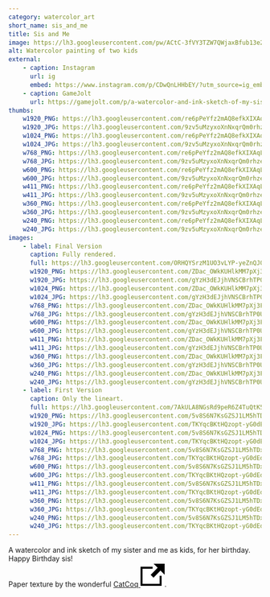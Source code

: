 ```yaml
---
category: watercolor_art
short_name: sis_and_me
title: Sis and Me
image: https://lh3.googleusercontent.com/pw/ACtC-3fVY3TZW7QWjaxBfub13e2gCUbDvCrSITsw9BZrb17e4yhatHrJpYgpqlfTOv8PWNs2epqaY-aR-lsGYxAnv1NQcmBchsbq43Pw3WNexU6jYiJV8GLPAlPAqDrq1seoQUhskI_ZIlQFBdiRGFImbn_H=w1200-h630-no?authuser=0
alt: Watercolor painting of two kids
external:
    - caption: Instagram
      url: ig
      embed: https://www.instagram.com/p/CDwQnLHHbEY/?utm_source=ig_embed&amp;utm_campaign=loading
    - caption: GameJolt
      url: https://gamejolt.com/p/a-watercolor-and-ink-sketch-of-my-sister-and-me-as-kids-for-her-bi-eipmhryd
thumbs:
    w1920_PNG: https://lh3.googleusercontent.com/re6pPeYfz2mAQ8efkXIXAqLV7AhqiqsKZJhrRxFOE2iakwSoOowGHO59FIhk9UtZpQh1rZ_Cd-Ov4MNoboNyOHbvlJKKnTXGT7M9AphzgvBQS79E0BRwgrqGSc2BGJnuW2p7LJ-gAw=w355
    w1920_JPG: https://lh3.googleusercontent.com/9zv5uMzyxoXnNxqrQm0rhze9hijgrOGBAo6g5n9yMW5_w3jkXHR_NF5X15sXbpitxSa6v7_58Ta4TZowgsbNpJycbFkJW6AMiyGOzPU1y4B7fPWgiEyFOPt77FLsoBqFRig461P3Kg=w355
    w1024_PNG: https://lh3.googleusercontent.com/re6pPeYfz2mAQ8efkXIXAqLV7AhqiqsKZJhrRxFOE2iakwSoOowGHO59FIhk9UtZpQh1rZ_Cd-Ov4MNoboNyOHbvlJKKnTXGT7M9AphzgvBQS79E0BRwgrqGSc2BGJnuW2p7LJ-gAw=w284
    w1024_JPG: https://lh3.googleusercontent.com/9zv5uMzyxoXnNxqrQm0rhze9hijgrOGBAo6g5n9yMW5_w3jkXHR_NF5X15sXbpitxSa6v7_58Ta4TZowgsbNpJycbFkJW6AMiyGOzPU1y4B7fPWgiEyFOPt77FLsoBqFRig461P3Kg=w284
    w768_PNG: https://lh3.googleusercontent.com/re6pPeYfz2mAQ8efkXIXAqLV7AhqiqsKZJhrRxFOE2iakwSoOowGHO59FIhk9UtZpQh1rZ_Cd-Ov4MNoboNyOHbvlJKKnTXGT7M9AphzgvBQS79E0BRwgrqGSc2BGJnuW2p7LJ-gAw=w213
    w768_JPG: https://lh3.googleusercontent.com/9zv5uMzyxoXnNxqrQm0rhze9hijgrOGBAo6g5n9yMW5_w3jkXHR_NF5X15sXbpitxSa6v7_58Ta4TZowgsbNpJycbFkJW6AMiyGOzPU1y4B7fPWgiEyFOPt77FLsoBqFRig461P3Kg=w213
    w600_PNG: https://lh3.googleusercontent.com/re6pPeYfz2mAQ8efkXIXAqLV7AhqiqsKZJhrRxFOE2iakwSoOowGHO59FIhk9UtZpQh1rZ_Cd-Ov4MNoboNyOHbvlJKKnTXGT7M9AphzgvBQS79E0BRwgrqGSc2BGJnuW2p7LJ-gAw=w166
    w600_JPG: https://lh3.googleusercontent.com/9zv5uMzyxoXnNxqrQm0rhze9hijgrOGBAo6g5n9yMW5_w3jkXHR_NF5X15sXbpitxSa6v7_58Ta4TZowgsbNpJycbFkJW6AMiyGOzPU1y4B7fPWgiEyFOPt77FLsoBqFRig461P3Kg=w166
    w411_PNG: https://lh3.googleusercontent.com/re6pPeYfz2mAQ8efkXIXAqLV7AhqiqsKZJhrRxFOE2iakwSoOowGHO59FIhk9UtZpQh1rZ_Cd-Ov4MNoboNyOHbvlJKKnTXGT7M9AphzgvBQS79E0BRwgrqGSc2BGJnuW2p7LJ-gAw=w114
    w411_JPG: https://lh3.googleusercontent.com/9zv5uMzyxoXnNxqrQm0rhze9hijgrOGBAo6g5n9yMW5_w3jkXHR_NF5X15sXbpitxSa6v7_58Ta4TZowgsbNpJycbFkJW6AMiyGOzPU1y4B7fPWgiEyFOPt77FLsoBqFRig461P3Kg=w114
    w360_PNG: https://lh3.googleusercontent.com/re6pPeYfz2mAQ8efkXIXAqLV7AhqiqsKZJhrRxFOE2iakwSoOowGHO59FIhk9UtZpQh1rZ_Cd-Ov4MNoboNyOHbvlJKKnTXGT7M9AphzgvBQS79E0BRwgrqGSc2BGJnuW2p7LJ-gAw=w100
    w360_JPG: https://lh3.googleusercontent.com/9zv5uMzyxoXnNxqrQm0rhze9hijgrOGBAo6g5n9yMW5_w3jkXHR_NF5X15sXbpitxSa6v7_58Ta4TZowgsbNpJycbFkJW6AMiyGOzPU1y4B7fPWgiEyFOPt77FLsoBqFRig461P3Kg=w100
    w240_PNG: https://lh3.googleusercontent.com/re6pPeYfz2mAQ8efkXIXAqLV7AhqiqsKZJhrRxFOE2iakwSoOowGHO59FIhk9UtZpQh1rZ_Cd-Ov4MNoboNyOHbvlJKKnTXGT7M9AphzgvBQS79E0BRwgrqGSc2BGJnuW2p7LJ-gAw=w66
    w240_JPG: https://lh3.googleusercontent.com/9zv5uMzyxoXnNxqrQm0rhze9hijgrOGBAo6g5n9yMW5_w3jkXHR_NF5X15sXbpitxSa6v7_58Ta4TZowgsbNpJycbFkJW6AMiyGOzPU1y4B7fPWgiEyFOPt77FLsoBqFRig461P3Kg=w66
images:
    - label: Final Version
      caption: Fully rendered.
      full: https://lh3.googleusercontent.com/ORHQYSrzM1UO3vLYP-yeZnQJ0CMsfP87TVQy0Yt5KFW5da5O4e4D3SY-flFCekwH2_eh0TLgslKYCwcxbsSvOqMcUSGOv_lPdd5NE0ETNarz-9QyzEYV7EJ0DWYrEK31KvRbkPRv1w=w1080-h1080
      w1920_PNG: https://lh3.googleusercontent.com/ZDac_OWkKUHlkMM7pXj3FgztBj_ntFhu0yUBj3OBYZ4FxV-N1Ct1bZGzNtBxjjrJ7h1ia-0WXAcn8TSr5Uz8oqQMoqeUPsqjEdrxgObTUthLALVZHCL2F3WbBoiSnqvFMCepEY2pyw=w850
      w1920_JPG: https://lh3.googleusercontent.com/gYzH3dEJjhVNSCBrhTP0U4FEU_mhBbgym5WY7Jc70bF7rnfjP_xClBJvVdCHRCi4HpXHygLHfqRrds7asbXmk7ETJNtvzBWMAFwcTr1vOQQB05UjvXlUiYPrs4D_qgnMttnbE9lgOg=w850
      w1024_PNG: https://lh3.googleusercontent.com/ZDac_OWkKUHlkMM7pXj3FgztBj_ntFhu0yUBj3OBYZ4FxV-N1Ct1bZGzNtBxjjrJ7h1ia-0WXAcn8TSr5Uz8oqQMoqeUPsqjEdrxgObTUthLALVZHCL2F3WbBoiSnqvFMCepEY2pyw=w711
      w1024_JPG: https://lh3.googleusercontent.com/gYzH3dEJjhVNSCBrhTP0U4FEU_mhBbgym5WY7Jc70bF7rnfjP_xClBJvVdCHRCi4HpXHygLHfqRrds7asbXmk7ETJNtvzBWMAFwcTr1vOQQB05UjvXlUiYPrs4D_qgnMttnbE9lgOg=w711
      w768_PNG: https://lh3.googleusercontent.com/ZDac_OWkKUHlkMM7pXj3FgztBj_ntFhu0yUBj3OBYZ4FxV-N1Ct1bZGzNtBxjjrJ7h1ia-0WXAcn8TSr5Uz8oqQMoqeUPsqjEdrxgObTUthLALVZHCL2F3WbBoiSnqvFMCepEY2pyw=w533
      w768_JPG: https://lh3.googleusercontent.com/gYzH3dEJjhVNSCBrhTP0U4FEU_mhBbgym5WY7Jc70bF7rnfjP_xClBJvVdCHRCi4HpXHygLHfqRrds7asbXmk7ETJNtvzBWMAFwcTr1vOQQB05UjvXlUiYPrs4D_qgnMttnbE9lgOg=w533
      w600_PNG: https://lh3.googleusercontent.com/ZDac_OWkKUHlkMM7pXj3FgztBj_ntFhu0yUBj3OBYZ4FxV-N1Ct1bZGzNtBxjjrJ7h1ia-0WXAcn8TSr5Uz8oqQMoqeUPsqjEdrxgObTUthLALVZHCL2F3WbBoiSnqvFMCepEY2pyw=w416
      w600_JPG: https://lh3.googleusercontent.com/gYzH3dEJjhVNSCBrhTP0U4FEU_mhBbgym5WY7Jc70bF7rnfjP_xClBJvVdCHRCi4HpXHygLHfqRrds7asbXmk7ETJNtvzBWMAFwcTr1vOQQB05UjvXlUiYPrs4D_qgnMttnbE9lgOg=w416
      w411_PNG: https://lh3.googleusercontent.com/ZDac_OWkKUHlkMM7pXj3FgztBj_ntFhu0yUBj3OBYZ4FxV-N1Ct1bZGzNtBxjjrJ7h1ia-0WXAcn8TSr5Uz8oqQMoqeUPsqjEdrxgObTUthLALVZHCL2F3WbBoiSnqvFMCepEY2pyw=w285
      w411_JPG: https://lh3.googleusercontent.com/gYzH3dEJjhVNSCBrhTP0U4FEU_mhBbgym5WY7Jc70bF7rnfjP_xClBJvVdCHRCi4HpXHygLHfqRrds7asbXmk7ETJNtvzBWMAFwcTr1vOQQB05UjvXlUiYPrs4D_qgnMttnbE9lgOg=w285
      w360_PNG: https://lh3.googleusercontent.com/ZDac_OWkKUHlkMM7pXj3FgztBj_ntFhu0yUBj3OBYZ4FxV-N1Ct1bZGzNtBxjjrJ7h1ia-0WXAcn8TSr5Uz8oqQMoqeUPsqjEdrxgObTUthLALVZHCL2F3WbBoiSnqvFMCepEY2pyw=w250
      w360_JPG: https://lh3.googleusercontent.com/gYzH3dEJjhVNSCBrhTP0U4FEU_mhBbgym5WY7Jc70bF7rnfjP_xClBJvVdCHRCi4HpXHygLHfqRrds7asbXmk7ETJNtvzBWMAFwcTr1vOQQB05UjvXlUiYPrs4D_qgnMttnbE9lgOg=w250
      w240_PNG: https://lh3.googleusercontent.com/ZDac_OWkKUHlkMM7pXj3FgztBj_ntFhu0yUBj3OBYZ4FxV-N1Ct1bZGzNtBxjjrJ7h1ia-0WXAcn8TSr5Uz8oqQMoqeUPsqjEdrxgObTUthLALVZHCL2F3WbBoiSnqvFMCepEY2pyw=w166
      w240_JPG: https://lh3.googleusercontent.com/gYzH3dEJjhVNSCBrhTP0U4FEU_mhBbgym5WY7Jc70bF7rnfjP_xClBJvVdCHRCi4HpXHygLHfqRrds7asbXmk7ETJNtvzBWMAFwcTr1vOQQB05UjvXlUiYPrs4D_qgnMttnbE9lgOg=w166
    - label: First Version
      caption: Only the lineart.
      full: https://lh3.googleusercontent.com/7AkULA8NGsRd9peR6Z4TuQtK5SUnYa-4ExiIBprzZJGiTlaassAMvaBQOBZf_JVgg55rEASL7v-ujDW8heaKfgQfynq40oc8HMeCjtPvEA7CgE2mGr9B_chaOjneCM6Ux2hrvKb75Q=w1080-h1080
      w1920_PNG: https://lh3.googleusercontent.com/5v8S6N7KsGZSJ1LM5hTDxb0GPiqeGXYlUjiusfsqmrj2yub4n3n_N5bXKIUPCLFFm7MeOYPVGFtpM6WnKv9_GEfcPzxFGp7dGr87YHoOK2ziXKP39MDAtw5ErU1EcojtIPjnpjRseQ=w850
      w1920_JPG: https://lh3.googleusercontent.com/TKYqcBKtHQzopt-yG0dEd18FmmNssf0iIPCTduVbd2Y3bj27PwSYVB2mRUKgxIGkC1tr9Lzj8UlA9puKGQ-xQ7G7IM7-sVIJV0sZ43Ec_6rYrAsrpYkkwJ6AwGrqovCrQiaEKkxG5w=w850
      w1024_PNG: https://lh3.googleusercontent.com/5v8S6N7KsGZSJ1LM5hTDxb0GPiqeGXYlUjiusfsqmrj2yub4n3n_N5bXKIUPCLFFm7MeOYPVGFtpM6WnKv9_GEfcPzxFGp7dGr87YHoOK2ziXKP39MDAtw5ErU1EcojtIPjnpjRseQ=w711
      w1024_JPG: https://lh3.googleusercontent.com/TKYqcBKtHQzopt-yG0dEd18FmmNssf0iIPCTduVbd2Y3bj27PwSYVB2mRUKgxIGkC1tr9Lzj8UlA9puKGQ-xQ7G7IM7-sVIJV0sZ43Ec_6rYrAsrpYkkwJ6AwGrqovCrQiaEKkxG5w=w711
      w768_PNG: https://lh3.googleusercontent.com/5v8S6N7KsGZSJ1LM5hTDxb0GPiqeGXYlUjiusfsqmrj2yub4n3n_N5bXKIUPCLFFm7MeOYPVGFtpM6WnKv9_GEfcPzxFGp7dGr87YHoOK2ziXKP39MDAtw5ErU1EcojtIPjnpjRseQ=w533
      w768_JPG: https://lh3.googleusercontent.com/TKYqcBKtHQzopt-yG0dEd18FmmNssf0iIPCTduVbd2Y3bj27PwSYVB2mRUKgxIGkC1tr9Lzj8UlA9puKGQ-xQ7G7IM7-sVIJV0sZ43Ec_6rYrAsrpYkkwJ6AwGrqovCrQiaEKkxG5w=w533
      w600_PNG: https://lh3.googleusercontent.com/5v8S6N7KsGZSJ1LM5hTDxb0GPiqeGXYlUjiusfsqmrj2yub4n3n_N5bXKIUPCLFFm7MeOYPVGFtpM6WnKv9_GEfcPzxFGp7dGr87YHoOK2ziXKP39MDAtw5ErU1EcojtIPjnpjRseQ=w416
      w600_JPG: https://lh3.googleusercontent.com/TKYqcBKtHQzopt-yG0dEd18FmmNssf0iIPCTduVbd2Y3bj27PwSYVB2mRUKgxIGkC1tr9Lzj8UlA9puKGQ-xQ7G7IM7-sVIJV0sZ43Ec_6rYrAsrpYkkwJ6AwGrqovCrQiaEKkxG5w=w416
      w411_PNG: https://lh3.googleusercontent.com/5v8S6N7KsGZSJ1LM5hTDxb0GPiqeGXYlUjiusfsqmrj2yub4n3n_N5bXKIUPCLFFm7MeOYPVGFtpM6WnKv9_GEfcPzxFGp7dGr87YHoOK2ziXKP39MDAtw5ErU1EcojtIPjnpjRseQ=w285
      w411_JPG: https://lh3.googleusercontent.com/TKYqcBKtHQzopt-yG0dEd18FmmNssf0iIPCTduVbd2Y3bj27PwSYVB2mRUKgxIGkC1tr9Lzj8UlA9puKGQ-xQ7G7IM7-sVIJV0sZ43Ec_6rYrAsrpYkkwJ6AwGrqovCrQiaEKkxG5w=w285
      w360_PNG: https://lh3.googleusercontent.com/5v8S6N7KsGZSJ1LM5hTDxb0GPiqeGXYlUjiusfsqmrj2yub4n3n_N5bXKIUPCLFFm7MeOYPVGFtpM6WnKv9_GEfcPzxFGp7dGr87YHoOK2ziXKP39MDAtw5ErU1EcojtIPjnpjRseQ=w250
      w360_JPG: https://lh3.googleusercontent.com/TKYqcBKtHQzopt-yG0dEd18FmmNssf0iIPCTduVbd2Y3bj27PwSYVB2mRUKgxIGkC1tr9Lzj8UlA9puKGQ-xQ7G7IM7-sVIJV0sZ43Ec_6rYrAsrpYkkwJ6AwGrqovCrQiaEKkxG5w=w250
      w240_PNG: https://lh3.googleusercontent.com/5v8S6N7KsGZSJ1LM5hTDxb0GPiqeGXYlUjiusfsqmrj2yub4n3n_N5bXKIUPCLFFm7MeOYPVGFtpM6WnKv9_GEfcPzxFGp7dGr87YHoOK2ziXKP39MDAtw5ErU1EcojtIPjnpjRseQ=w166
      w240_JPG: https://lh3.googleusercontent.com/TKYqcBKtHQzopt-yG0dEd18FmmNssf0iIPCTduVbd2Y3bj27PwSYVB2mRUKgxIGkC1tr9Lzj8UlA9puKGQ-xQ7G7IM7-sVIJV0sZ43Ec_6rYrAsrpYkkwJ6AwGrqovCrQiaEKkxG5w=w166
---
```


A watercolor and ink sketch of my sister and me as kids, for her birthday. Happy Birthday sis!  
Paper texture by the wonderful [CatCoq <img src="/assets/images/icons/external.svg" alt="External Link" class="external-icon">](https://www.instagram.com/catcoq/).
